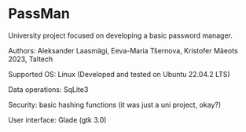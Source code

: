 # PassMan
University project focused on developing a basic password manager.

Authors: Aleksander Laasmägi, Eeva-Maria Tšernova, Kristofer Mäeots
2023, Taltech


Supported OS: Linux (Developed and tested on Ubuntu 22.04.2 LTS)

Data operations: SqLite3

Security: basic hashing functions (it was just a uni project, okay?)

User interface: Glade (gtk 3.0)
